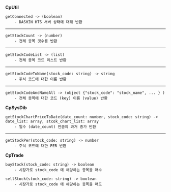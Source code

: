**CpUtil**

    getConnected -> (boolean)
        - DASHIN HTS 서버 상태에 대해 반환
    
---

    getStockCount -> (number)
        - 전체 종목 갯수를 반환

---

    getStockCodeList -> (list)
        - 전체 종목 코드 리스트 반환

---

    getStockCodeToName(stock_code: string) -> string
        - 주식 코드에 대한 이름 반환

---

    getStockCodeAndNameAll -> (object {"stock_code": "stock_name", ... } )
        - 전체 종목에 대한 코드 (key) 이름 (value) 반환



**CpSysDib**

    getStockChartPriceToDate(date_count: number, stock_code: string) -> date_list: array, stcok_chart_list: array
        - 일수 (date_count) 만큼의 과거 종가 반환

---

    getStockPer(stock_code: string) -> number
        - 주식 코드에 대한 PER 반환

**CpTrade**

    buyStock(stock_code: string) -> boolean
        - 시장가로 stock_code 에 해당하는 종목을 매수

    sellStock(stock_code: string) -> boolean
        - 시장가로 stock_code 에 해당하는 종목을 매도